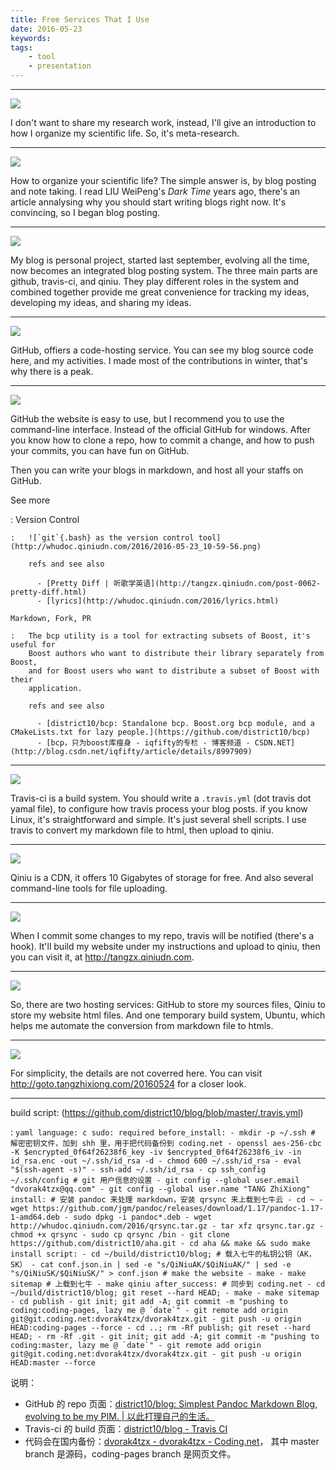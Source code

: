 ```yaml
---
title: Free Services That I Use
date: 2016-05-23
keywords:
tags:
    - tool
    - presentation
---
```


---

![](http://whudoc.qiniudn.com/2016/sci/幻灯片1.PNG)

I don't want to share my research work, instead, I'll give an introduction to
how I organize my scientific life. So, it's meta-research.

---

![](http://whudoc.qiniudn.com/2016/sci/幻灯片2.PNG)

How to organize your scientific life? The simple answer is, by blog posting and note taking.
I read LIU WeiPeng's *Dark Time* years ago, there's an article annalysing why
you should start writing blogs right now. It's convincing, so I began blog posting.

---

![](http://whudoc.qiniudn.com/2016/sci/幻灯片3.PNG)

My blog is personal project, started last september, evolving all the time, now
becomes an integrated blog posting system. The three main parts are github,
travis-ci, and qiniu. They play different roles in the system and combined
together provide me great convenience for tracking my ideas, developing my
ideas, and sharing my ideas.

---

![](http://whudoc.qiniudn.com/2016/sci/幻灯片4.PNG)

GitHub, offiers a code-hosting service. You can see my blog source code here,
and my activities. I made most of the contributions in winter, that's why
there is a peak.

---

![](http://whudoc.qiniudn.com/2016/sci/幻灯片5.PNG)

GitHub the website is easy to use, but I recommend you to use the command-line
interface.  Instead of the official GitHub for windows. After you know how to
clone a repo, how to commit a change, and how to push your commits, you can
have fun on GitHub.

Then you can write your blogs in markdown, and host all your staffs on GitHub.

<div class="tzx-drawer" shy>
See more

:   Version Control

    :   ![`git`{.bash} as the version control tool](http://whudoc.qiniudn.com/2016/2016-05-23_10-59-56.png)

        refs and see also

          - [Pretty Diff | 听歌学英语](http://tangzx.qiniudn.com/post-0062-pretty-diff.html)
          - [lyrics](http://whudoc.qiniudn.com/2016/lyrics.html)

    Markdown, Fork, PR

    :   The bcp utility is a tool for extracting subsets of Boost, it's useful for
        Boost authors who want to distribute their library separately from Boost,
        and for Boost users who want to distribute a subset of Boost with their
        application.

        refs and see also

          - [district10/bcp: Standalone bcp. Boost.org bcp module, and a CMakeLists.txt for lazy people.](https://github.com/district10/bcp)
          - [bcp，只为boost库瘦身 - iqfifty的专栏 - 博客频道 - CSDN.NET](http://blog.csdn.net/iqfifty/article/details/8997909)
</div>

---

![](http://whudoc.qiniudn.com/2016/sci/幻灯片6.PNG)

Travis-ci is a build system. You should write a `.travis.yml` (dot travis dot
yamal file), to configure how travis process your blog posts. if you know
Linux, it's straightforward and simple.  It's just several shell scripts. I use
travis to convert my markdown file to html, then upload to qiniu.

---

![](http://whudoc.qiniudn.com/2016/sci/幻灯片7.PNG)

Qiniu is a CDN, it offers 10 Gigabytes of storage for free. And also several
command-line tools for file uploading.

---

![](http://whudoc.qiniudn.com/2016/sci/幻灯片8.PNG)

When I commit some changes to my repo, travis will be notified (there's a hook).
It'll build my website under my instructions and upload to qiniu, then you
can visit it, at <http://tangzx.qiniudn.com>.

---

![](http://whudoc.qiniudn.com/2016/sci/幻灯片9.PNG)

So, there are two hosting services: GitHub to store my sources files, Qiniu to
store my website html files.  And one temporary build system, Ubuntu, which
helps me automate the conversion from markdown file to htmls.

---

![](http://whudoc.qiniudn.com/2016/sci/幻灯片10.PNG)

For simplicity, the details are not coverred here. You can visit
<http://goto.tangzhixiong.com/20160524> for a closer look.

---

build script: (<https://github.com/district10/blog/blob/master/.travis.yml>)

:   ```yaml
    language: c
    sudo: required
    before_install:
      - mkdir -p ~/.ssh
        # 解密密钥文件，加到 shh 里，用于把代码备份到 coding.net
      - openssl aes-256-cbc -K $encrypted_0f64f26238f6_key -iv $encrypted_0f64f26238f6_iv -in id_rsa.enc -out ~/.ssh/id_rsa -d
      - chmod 600 ~/.ssh/id_rsa
      - eval "$(ssh-agent -s)"
      - ssh-add ~/.ssh/id_rsa
      - cp ssh_config ~/.ssh/config
        # git 用户信息的设置
      - git config --global user.email "dvorak4tzx@qq.com"
      - git config --global user.name "TANG ZhiXiong"
    install:
        # 安装 pandoc 来处理 markdown，安装 qrsync 来上载到七牛云
      - cd ~
      - wget https://github.com/jgm/pandoc/releases/download/1.17/pandoc-1.17-1-amd64.deb
      - sudo dpkg -i pandoc*.deb
      - wget http://whudoc.qiniudn.com/2016/qrsync.tar.gz
      - tar xfz qrsync.tar.gz
      - chmod +x qrsync
      - sudo cp qrsync /bin
      - git clone https://github.com/district10/aha.git
      - cd aha && make && sudo make install
    script:
      - cd ~/build/district10/blog;
        # 载入七牛的私钥公钥（AK，SK）
      - cat conf.json.in | sed -e "s/QiNiuAK/$QiNiuAK/" | sed -e "s/QiNiuSK/$QiNiuSK/" > conf.json
        # make the website
      - make
      - make sitemap
        # 上载到七牛
      - make qiniu
    after_success:
        # 同步到 coding.net
      - cd ~/build/district10/blog; git reset --hard HEAD;
      - make
      - make sitemap
      - cd publish
      - git init; git add -A; git commit -m "pushing to coding:coding-pages, lazy me @ `date`"
      - git remote add origin git@git.coding.net:dvorak4tzx/dvorak4tzx.git
      - git push -u origin HEAD:coding-pages --force
      - cd ..; rm -Rf publish; git reset --hard HEAD;
      - rm -Rf .git
      - git init; git add -A; git commit -m "pushing to coding:master, lazy me @ `date`"
      - git remote add origin git@git.coding.net:dvorak4tzx/dvorak4tzx.git
      - git push -u origin HEAD:master --force
    ```

说明：

-   GitHub 的 repo 页面：[district10/blog: Simplest Pandoc Markdown Blog, evolving to be my PIM. | 以此打理自己的生活。](https://github.com/district10/blog)
-   Travis-ci 的 build 页面：[district10/blog - Travis CI](https://travis-ci.org/district10/blog)
-   代码会在国内备份：[dvorak4tzx - dvorak4tzx - Coding.net](https://coding.net/u/dvorak4tzx/p/dvorak4tzx/git)，
    其中 master branch 是源码，coding-pages branch 是网页文件。
